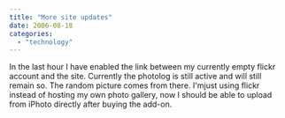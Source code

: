 ```yaml
---
title: "More site updates"
date: 2006-08-18
categories: 
  - "technology"
---
```


In the last hour I have enabled the link between my currently empty flickr account and the site. Currently the photolog is still active and will still remain so. The random picture comes from there. I'mjust using flickr instead of hosting my own photo gallery, now I should be able to upload from iPhoto directly after buying the add-on.
